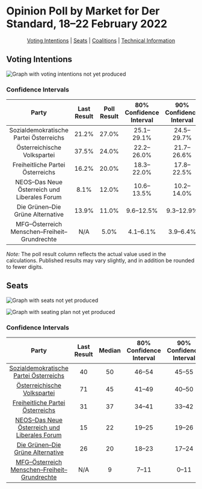 # Opinion Poll by Market for Der Standard, 18–22 February 2022

<p align="center"><a href="#voting-intentions">Voting Intentions</a> | <a href="#seats">Seats</a> | <a href="#coalitions">Coalitions</a> | <a href="#technical-information">Technical Information</a></p>

## Voting Intentions

![Graph with voting intentions not yet produced](2022-02-22-Market.png "Voting Intentions")

### Confidence Intervals

| Party | Last Result | Poll Result | 80% Confidence Interval | 90% Confidence Interval | 95% Confidence Interval | 99% Confidence Interval |
|:-----:|:-----------:|:-----------:|:-----------------------:|:-----------------------:|:-----------------------:|:-----------------------:|
| Sozialdemokratische Partei Österreichs | 21.2% | 27.0% | 25.1–29.1% |24.5–29.7% |24.1–30.2% |23.2–31.2% |
| Österreichische Volkspartei | 37.5% | 24.0% | 22.2–26.0% |21.7–26.6% |21.2–27.1% |20.3–28.1% |
| Freiheitliche Partei Österreichs | 16.2% | 20.0% | 18.3–22.0% |17.8–22.5% |17.4–23.0% |16.6–23.9% |
| NEOS–Das Neue Österreich und Liberales Forum | 8.1% | 12.0% | 10.6–13.5% |10.2–14.0% |9.9–14.4% |9.3–15.2% |
| Die Grünen–Die Grüne Alternative | 13.9% | 11.0% | 9.6–12.5% |9.3–12.9% |9.0–13.3% |8.4–14.1% |
| MFG–Österreich Menschen–Freiheit–Grundrechte | N/A | 5.0% | 4.1–6.1% |3.9–6.4% |3.7–6.7% |3.3–7.3% |

*Note:* The poll result column reflects the actual value used in the calculations. Published results may vary slightly, and in addition be rounded to fewer digits.

## Seats

![Graph with seats not yet produced](2022-02-22-Market-seats.png "Seats")

![Graph with seating plan not yet produced](2022-02-22-Market-seating-plan.png "Seating Plan")

### Confidence Intervals

| Party | Last Result | Median | 80% Confidence Interval | 90% Confidence Interval | 95% Confidence Interval | 99% Confidence Interval |
|:-----:|:-----------:|:------:|:-----------------------:|:-----------------------:|:-----------------------:|:-----------------------:|
| <a href="#sozialdemokratische-partei-österreichs">Sozialdemokratische Partei Österreichs</a> | 40 | 50 | 46–54 |45–55 |44–56 |43–58 |
| <a href="#österreichische-volkspartei">Österreichische Volkspartei</a> | 71 | 45 | 41–49 |40–50 |39–50 |38–53 |
| <a href="#freiheitliche-partei-österreichs">Freiheitliche Partei Österreichs</a> | 31 | 37 | 34–41 |33–42 |32–43 |31–45 |
| <a href="#neos–das-neue-österreich-und-liberales-forum">NEOS–Das Neue Österreich und Liberales Forum</a> | 15 | 22 | 19–25 |19–26 |18–27 |17–28 |
| <a href="#die-grünen–die-grüne-alternative">Die Grünen–Die Grüne Alternative</a> | 26 | 20 | 18–23 |17–24 |16–25 |15–26 |
| <a href="#mfg–österreich-menschen–freiheit–grundrechte">MFG–Österreich Menschen–Freiheit–Grundrechte</a> | N/A | 9 | 7–11 |0–11 |0–12 |0–13 |

